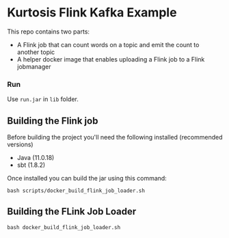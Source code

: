 # Kurtosis Flink Kafka Example

This repo contains two parts:
* A Flink job that can count words on a topic and emit the count to another topic
* A helper docker image that enables uploading a Flink job to a Flink jobmanager 

### Run

Use `run.jar` in `lib` folder.

## Building the Flink job

Before building the project you'll need the following installed (recommended versions)

* Java (11.0.18)
* sbt (1.8.2)

Once installed you can build the jar using this command:

```shell
bash scripts/docker_build_flink_job_loader.sh
```

## Building the FLink Job Loader

```shell
bash docker_build_flink_job_loader.sh
```